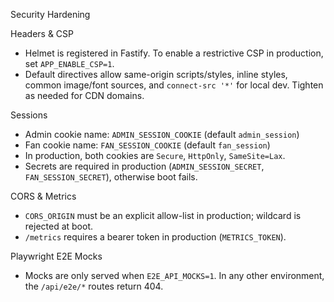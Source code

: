 Security Hardening

Headers & CSP

- Helmet is registered in Fastify. To enable a restrictive CSP in production, set `APP_ENABLE_CSP=1`.
- Default directives allow same-origin scripts/styles, inline styles, common image/font sources, and `connect-src '*'` for local dev. Tighten as needed for CDN domains.

Sessions

- Admin cookie name: `ADMIN_SESSION_COOKIE` (default `admin_session`)
- Fan cookie name: `FAN_SESSION_COOKIE` (default `fan_session`)
- In production, both cookies are `Secure`, `HttpOnly`, `SameSite=Lax`.
- Secrets are required in production (`ADMIN_SESSION_SECRET`, `FAN_SESSION_SECRET`), otherwise boot fails.

CORS & Metrics

- `CORS_ORIGIN` must be an explicit allow-list in production; wildcard is rejected at boot.
- `/metrics` requires a bearer token in production (`METRICS_TOKEN`).

Playwright E2E Mocks

- Mocks are only served when `E2E_API_MOCKS=1`. In any other environment, the `/api/e2e/*` routes return 404.

